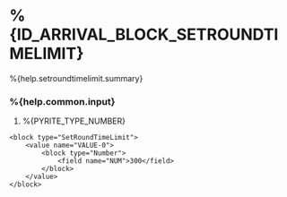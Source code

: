 # %{ID_ARRIVAL_BLOCK_SETROUNDTIMELIMIT}

%{help.setroundtimelimit.summary}

### %{help.common.input}

1. %{PYRITE_TYPE_NUMBER}

```
<block type="SetRoundTimeLimit">
    <value name="VALUE-0">
        <block type="Number">
            <field name="NUM">300</field>
        </block>
    </value>
</block>
```
